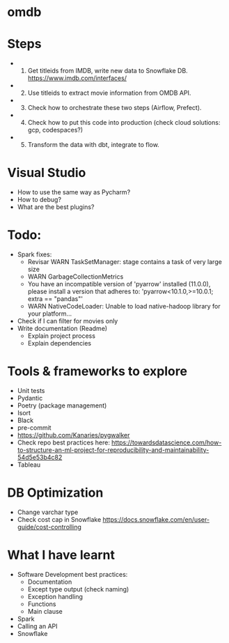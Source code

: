 # omdb

# Steps
- 1. Get titleids from IMDB, write new data to Snowflake DB.
https://www.imdb.com/interfaces/
- 2. Use titleids to extract movie information from OMDB API.
- 3. Check how to orchestrate these two steps (Airflow, Prefect).
- 4. Check how to put this code into production (check cloud solutions: gcp, codespaces?)
- 5. Transform the data with dbt, integrate to flow.

# Visual Studio
- How to use the same way as Pycharm?
- How to debug?
- What are the best plugins?

# Todo:
- Spark fixes:
    - Revisar WARN TaskSetManager: stage contains a task of very large size
    - WARN GarbageCollectionMetrics
    - You have an incompatible version of 'pyarrow' installed (11.0.0), please install a version that adheres to: 'pyarrow<10.1.0,>=10.0.1; extra == "pandas"'
    - WARN NativeCodeLoader: Unable to load native-hadoop library for your platform...
- Check if I can filter for movies only
- Write documentation (Readme)
    - Explain project process
    - Explain dependencies

# Tools & frameworks to explore
- Unit tests
- Pydantic
- Poetry (package management) 
- Isort
- Black
- pre-commit
- https://github.com/Kanaries/pygwalker
- Check repo best practices here: https://towardsdatascience.com/how-to-structure-an-ml-project-for-reproducibility-and-maintainability-54d5e53b4c82
- Tableau

# DB Optimization
- Change varchar type
- Check cost cap in Snowflake
https://docs.snowflake.com/en/user-guide/cost-controlling

# What I have learnt
- Software Development best practices:
    - Documentation
    - Except type output (check naming)
    - Exception handling
    - Functions
    - Main clause
- Spark
- Calling an API
- Snowflake